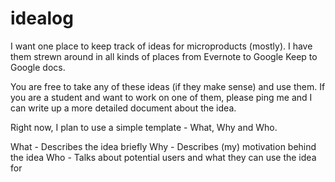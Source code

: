 # idealog
I want one place to keep track of ideas for microproducts (mostly). I have them strewn around in all kinds of places from Evernote to Google Keep to Google docs. 

You are free to take any of these ideas (if they make sense) and use them. If you are a student and want to work on one of them, please ping me and I can write up a more detailed document about the idea. 

Right now, I plan to use a simple template - What, Why and Who. 

What - Describes the idea briefly
Why - Describes (my) motivation behind the idea
Who - Talks about potential users and what they can use the idea for

